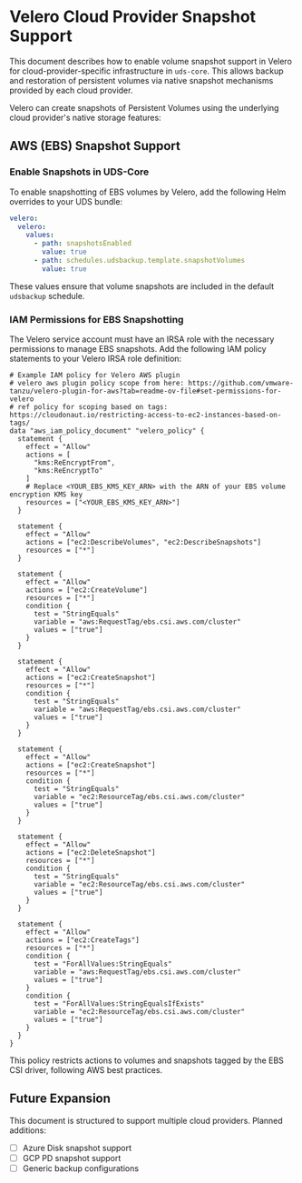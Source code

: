 # Velero Cloud Provider Snapshot Support

This document describes how to enable volume snapshot support in Velero for cloud-provider-specific infrastructure in `uds-core`. This allows backup and restoration of persistent volumes via native snapshot mechanisms provided by each cloud provider.

Velero can create snapshots of Persistent Volumes using the underlying cloud provider's native storage features:

## AWS (EBS) Snapshot Support

### Enable Snapshots in UDS-Core

To enable snapshotting of EBS volumes by Velero, add the following Helm overrides to your UDS bundle:

```yaml
velero:
  velero:
    values:
      - path: snapshotsEnabled
        value: true
      - path: schedules.udsbackup.template.snapshotVolumes
        value: true
```

These values ensure that volume snapshots are included in the default `udsbackup` schedule.

### IAM Permissions for EBS Snapshotting

The Velero service account must have an IRSA role with the necessary permissions to manage EBS snapshots. Add the following IAM policy statements to your Velero IRSA role definition:

```hcl
# Example IAM policy for Velero AWS plugin
# velero aws plugin policy scope from here: https://github.com/vmware-tanzu/velero-plugin-for-aws?tab=readme-ov-file#set-permissions-for-velero
# ref policy for scoping based on tags: https://cloudonaut.io/restricting-access-to-ec2-instances-based-on-tags/
data "aws_iam_policy_document" "velero_policy" {
  statement {
    effect = "Allow"
    actions = [
      "kms:ReEncryptFrom",
      "kms:ReEncryptTo"
    ]
    # Replace <YOUR_EBS_KMS_KEY_ARN> with the ARN of your EBS volume encryption KMS key
    resources = ["<YOUR_EBS_KMS_KEY_ARN>"]
  }

  statement {
    effect = "Allow"
    actions = ["ec2:DescribeVolumes", "ec2:DescribeSnapshots"]
    resources = ["*"]
  }

  statement {
    effect = "Allow"
    actions = ["ec2:CreateVolume"]
    resources = ["*"]
    condition {
      test = "StringEquals"
      variable = "aws:RequestTag/ebs.csi.aws.com/cluster"
      values = ["true"]
    }
  }

  statement {
    effect = "Allow"
    actions = ["ec2:CreateSnapshot"]
    resources = ["*"]
    condition {
      test = "StringEquals"
      variable = "aws:RequestTag/ebs.csi.aws.com/cluster"
      values = ["true"]
    }
  }

  statement {
    effect = "Allow"
    actions = ["ec2:CreateSnapshot"]
    resources = ["*"]
    condition {
      test = "StringEquals"
      variable = "ec2:ResourceTag/ebs.csi.aws.com/cluster"
      values = ["true"]
    }
  }

  statement {
    effect = "Allow"
    actions = ["ec2:DeleteSnapshot"]
    resources = ["*"]
    condition {
      test = "StringEquals"
      variable = "ec2:ResourceTag/ebs.csi.aws.com/cluster"
      values = ["true"]
    }
  }

  statement {
    effect = "Allow"
    actions = ["ec2:CreateTags"]
    resources = ["*"]
    condition {
      test = "ForAllValues:StringEquals"
      variable = "aws:RequestTag/ebs.csi.aws.com/cluster"
      values = ["true"]
    }
    condition {
      test = "ForAllValues:StringEqualsIfExists"
      variable = "ec2:ResourceTag/ebs.csi.aws.com/cluster"
      values = ["true"]
    }
  }
}
```

This policy restricts actions to volumes and snapshots tagged by the EBS CSI driver, following AWS best practices.

## Future Expansion

This document is structured to support multiple cloud providers. Planned additions:

* [ ] Azure Disk snapshot support
* [ ] GCP PD snapshot support
* [ ] Generic backup configurations
